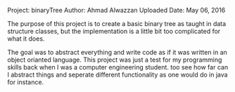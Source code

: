 Project: binaryTree
Author: Ahmad Alwazzan
Uploaded Date: May 06, 2016

The purpose of this project is to create a basic binary tree as taught in data structure classes, but the implementation is a little bit too complicated for what it does.

The goal was to abstract everything and write code as if it was written in an object orianted language. This project was just a test for my programming skills back when I was a computer engineering student. too see how far can I abstract things and seperate different functionality as one would do in java for instance.

